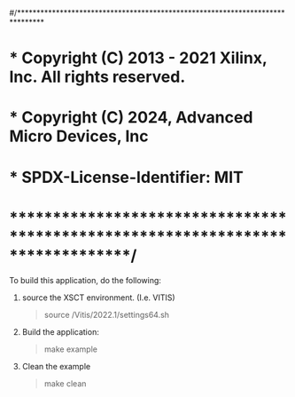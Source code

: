 #/******************************************************************************
# * Copyright (C) 2013 - 2021 Xilinx, Inc.  All rights reserved.
# * Copyright (C) 2024, Advanced Micro Devices, Inc
# * SPDX-License-Identifier: MIT
# ******************************************************************************/

To build this application, do the following:

1. source the XSCT environment. (I.e. VITIS)
    >source <path>/Vitis/2022.1/settings64.sh

2. Build the application:
    >make example

3. Clean the example
   >make clean

